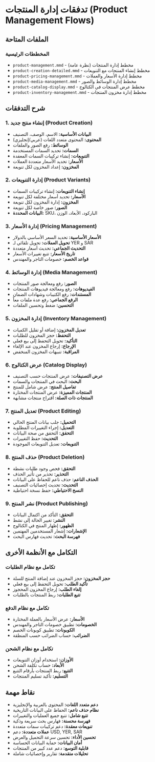 # تدفقات إدارة المنتجات (Product Management Flows)

## الملفات المتاحة

### المخططات الرئيسية
- `product-management.mmd` - مخطط إدارة المنتجات (نظرة عامة)
- `product-creation-detailed.mmd` - مخطط إنشاء المنتجات مع التنويعات
- `product-pricing-management.mmd` - مخطط إدارة الأسعار والعملات
- `product-media-management.mmd` - مخطط إدارة الوسائط والصور
- `product-catalog-display.mmd` - مخطط عرض المنتجات في الكتالوج
- `product-inventory-management.mmd` - مخطط إدارة مخزون المنتجات

## شرح التدفقات

### 1. إنشاء منتج جديد (Product Creation)
- **البيانات الأساسية:** الاسم، الوصف، التصنيف
- **المحتوى:** المحتوى متعدد اللغات (عربي/إنجليزي)
- **الوسائط:** رفع الصور والملفات
- **السمات:** تحديد السمات المستخدمة
- **التنويعات:** إنشاء تركيبات السمات المعقدة
- **الأسعار:** تحديد الأسعار متعددة العملات
- **المخزون:** إعداد المخزون لكل تنويعة

### 2. إدارة التنويعات (Product Variants)
- **إنشاء التنويعات:** إنشاء تركيبات السمات
- **الأسعار:** تحديد أسعار مختلفة لكل تنويعة
- **المخزون:** إدارة المخزون لكل تنويعة
- **الصور:** صور خاصة لكل تنويعة
- **البيانات المحددة:** SKU، الباركود، الأبعاد، الوزن

### 3. إدارة الأسعار (Pricing Management)
- **الأسعار الأساسية:** تحديد السعر الأساسي بالدولار
- **تحويل العملات:** تحويل تلقائي لـ YER و SAR
- **التحديث الجماعي:** تحديث أسعار متعددة
- **تاريخ الأسعار:** تتبع تغييرات الأسعار
- **قواعد الخصم:** خصومات التاجر والمهندس

### 4. إدارة الوسائط (Media Management)
- **الصور:** رفع ومعالجة صور المنتجات
- **الفيديوهات:** رفع ومعالجة فيديوهات المنتجات
- **المستندات:** رفع الكتيبات وشهادات الضمان
- **الرفع الجماعي:** رفع عدة ملفات معاً
- **التحسين:** ضغط وتحسين الملفات

### 5. إدارة المخزون (Inventory Management)
- **تعديل المخزون:** إضافة أو تقليل الكميات
- **التحفظ:** حجز المخزون للطلبات
- **التأكيد:** تحويل التحفظ إلى بيع فعلي
- **الإرجاع:** إرجاع المخزون عند الإلغاء
- **المراقبة:** تنبيهات المخزون المنخفض

### 6. عرض الكتالوج (Catalog Display)
- **عرض التصنيفات:** عرض المنتجات حسب التصنيف
- **البحث:** البحث في المنتجات والسمات
- **تفاصيل المنتج:** عرض شامل للمنتج
- **المنتجات المميزة:** عرض المنتجات المختارة
- **المنتجات ذات الصلة:** اقتراح منتجات مشابهة

### 7. تعديل المنتج (Product Editing)
- **التحميل:** جلب بيانات المنتج الحالي
- **التعديل:** إجراء التغييرات المطلوبة
- **التحقق:** التحقق من صحة البيانات
- **التحديث:** حفظ التغييرات
- **التنويعات:** تعديل التنويعات الموجودة

### 8. حذف المنتج (Product Deletion)
- **التحقق:** فحص وجود طلبات نشطة
- **التحذير:** تحذير من تأثير الحذف
- **الحذف الناعم:** حذف ناعم للحفاظ على البيانات
- **التحديث:** تحديث إحصائيات التصنيف
- **النسخ الاحتياطي:** حفظ نسخة احتياطية

### 9. نشر المنتج (Product Publishing)
- **التحقق:** التأكد من اكتمال البيانات
- **النشر:** تغيير الحالة إلى نشط
- **الظهور:** إظهار المنتج في الكتالوج
- **الإشعارات:** إشعار المستخدمين المهتمين
- **فهرسة البحث:** تحديث فهارس البحث

## التكامل مع الأنظمة الأخرى

### تكامل مع نظام الطلبات
- **حجز المخزون:** حجز المخزون عند إضافة المنتج للسلة
- **تأكيد الطلب:** تحويل التحفظ إلى بيع فعلي
- **إلغاء الطلب:** إرجاع المخزون المحجوز
- **تتبع الطلبات:** ربط المنتجات بالطلبات

### تكامل مع نظام الدفع
- **الأسعار:** عرض الأسعار بالعملة المختارة
- **الخصومات:** تطبيق خصومات التاجر والمهندس
- **الكوبونات:** تطبيق كوبونات الخصم
- **الضرائب:** حساب الضرائب حسب المنطقة

### تكامل مع نظام الشحن
- **الأوزان:** استخدام أوزان التنويعات
- **الأبعاد:** حساب تكلفة الشحن
- **التتبع:** ربط المنتجات بأرقام التتبع
- **التسليم:** تأكيد تسليم المنتجات

## نقاط مهمة
- **دعم متعدد اللغات:** المحتوى بالعربية والإنجليزية
- **نظام حذف ناعم:** الحفاظ على البيانات التاريخية
- **تتبع شامل:** تتبع جميع العمليات والتغييرات
- **فهرسة محسنة:** فهارس بحث سريعة وذكية
- **تنويعات معقدة:** دعم تركيبات سمات متعددة
- **عملات متعددة:** دعم USD, YER, SAR
- **تحسين الأداء:** تحسين سرعة التحميل والعرض
- **أمان البيانات:** حماية البيانات الحساسة
- **قابلية التوسع:** دعم عدد كبير من المنتجات
- **تحليلات متقدمة:** تقارير وإحصائيات شاملة
